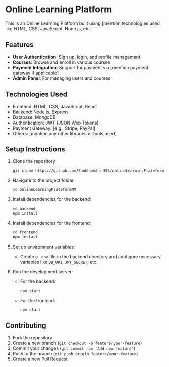 
# Online Learning Platform

This is an Online Learning Platform built using [mention technologies used like HTML, CSS, JavaScript, Node.js, etc.

## Features

- **User Authentication**: Sign up, login, and profile management
- **Courses**: Browse and enroll in various courses
- **Payment Integration**: Support for payment via [mention payment gateway if applicable]
- **Admin Panel**: For managing users and courses

## Technologies Used

- Frontend: HTML, CSS, JavaScript, React
- Backend: Node.js, Express
- Database: MongoDB
- Authentication: JWT (JSON Web Tokens)
- Payment Gateway: [e.g., Stripe, PayPal]
- Others: [mention any other libraries or tools used]

## Setup Instructions

1. Clone the repository
   ```bash
   git clone https://github.com/Shubhanshu-356/onlineLearningPlateformNM.git
   ```

2. Navigate to the project folder
   ```bash
   cd onlineLearningPlateformNM
   ```

3. Install dependencies for the backend:
   ```bash
   cd backend
   npm install
   ```

4. Install dependencies for the frontend:
   ```bash
   cd frontend
   npm install
   ```

5. Set up environment variables:
   - Create a `.env` file in the backend directory and configure necessary variables like `DB_URI`, `JWT_SECRET`, etc.

6. Run the development server:
   - For the backend:
     ```bash
     npm start
     ```
   - For the frontend:
     ```bash
     npm start
     ```

## Contributing

1. Fork the repository
2. Create a new branch (`git checkout -b feature/your-feature`)
3. Commit your changes (`git commit -am 'Add new feature'`)
4. Push to the branch (`git push origin feature/your-feature`)
5. Create a new Pull Request
